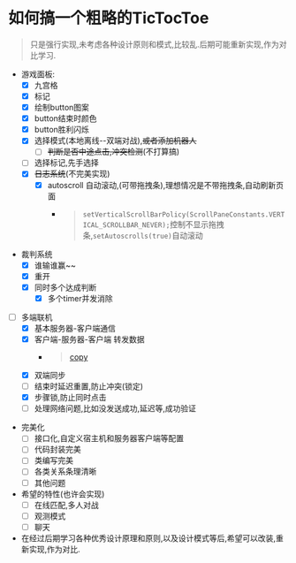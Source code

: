 # 如何搞一个粗略的TicTocToe

> 只是强行实现,未考虑各种设计原则和模式,比较乱.后期可能重新实现,作为对比学习.

- 游戏面板:
  - [x] 九宫格
  - [x] 标记
  - [x] 绘制button图案
  - [x] button结束时颜色
  - [x] button胜利闪烁
  - [x] 选择模式(本地离线--双端对战),~~或者添加机器人~~
    - [ ] ~~判断是否中途点击,冲突检测~~(不打算搞)
  - [ ] 选择标记,先手选择
  - [x] ~~日志系统~~(不完美实现)
    - [x] autoscroll 自动滚动,(可带拖拽条),理想情况是不带拖拽条,自动刷新页面
      - > `setVerticalScrollBarPolicy(ScrollPaneConstants.VERTICAL_SCROLLBAR_NEVER);`控制不显示拖拽条,`setAutoscrolls(true)`自动滚动
  
- 裁判系统
  - [x] 谁输谁赢~~
  - [x] 重开
  - [x] 同时多个达成判断
    - [x] 多个timer并发消除
  
- [ ] 多端联机
  - [x] 基本服务器-客户端通信
  - [x] 客户端-服务器-客户端 转发数据
    - > [copy](https://www.codejava.net/java-se/networking/how-to-create-a-chat-console-application-in-java-using-socket)
  - [x] 双端同步
  - [ ] 结束时延迟重置,防止冲突(锁定)
  - [x] 步骤锁,防止同时点击
  - [ ] 处理网络问题,比如没发送成功,延迟等,成功验证
  
- 完美化
  - [ ] 接口化,自定义宿主机和服务器客户端等配置
  - [ ] 代码封装完美
  - [ ] 类编写完美
  - [ ] 各类关系条理清晰
  - [ ] 其他问题

- 希望的特性(也许会实现)
  - [ ] 在线匹配,多人对战
  - [ ] 观测模式
  - [ ] 聊天

- 在经过后期学习各种优秀设计原理和原则,以及设计模式等后,希望可以改装,重新实现,作为对比.
